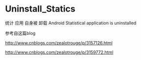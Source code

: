 Uninstall_Statics
=================

统计 应用 自身被 卸载 Android Statistical application is uninstalled

参考自这篇blog

http://www.cnblogs.com/zealotrouge/p/3157126.html

http://www.cnblogs.com/zealotrouge/p/3159772.html


